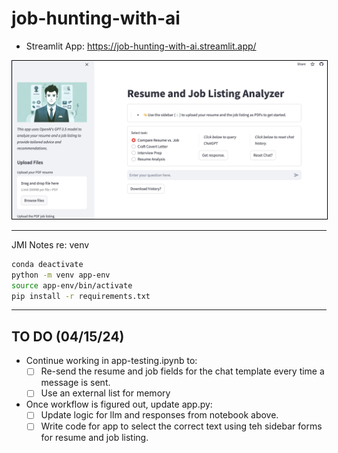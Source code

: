 # job-hunting-with-ai
 
- Streamlit App: https://job-hunting-with-ai.streamlit.app/

<img src="images/app-snapshot.png" style="border:solid 1px black">

___
JMI Notes re: venv

```bash
conda deactivate
python -m venv app-env
source app-env/bin/activate
pip install -r requirements.txt
```
___

## TO DO (04/15/24)
- Continue working in app-testing.ipynb to:
    - [ ] Re-send the resume and job fields for the chat template every time a message is sent. 
    -  [ ] Use an external list for memory
    
- Once workflow is figured out, update app.py:
    - [ ] Update logic for llm and responses from notebook above.
    - [ ] Write code for app to select the correct text using teh sidebar forms for resume and job listing.